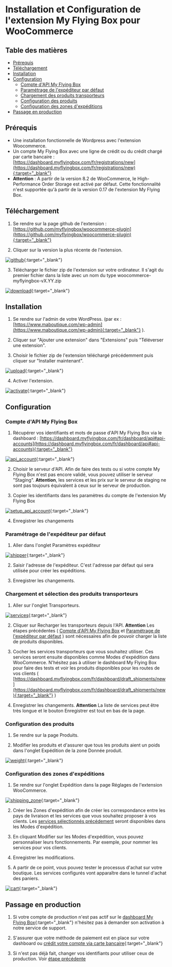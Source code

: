 # Installation et Configuration de l'extension My Flying Box pour WooCommerce

## Table des matières

- [Prérequis](#prérequis)
- [Téléchargement](#téléchargement)
- [Installation](#installation)
- [Configuration](#configuration)
  - [Compte d'API My Flying Box](#compte-dapi-my-flying-box)
  - [Paramétrage de l'expéditeur par défaut](#paramétrage-de-lexpéditeur-par-défaut)
  - [Chargement des produits transporteurs](#chargement-et-sélection-des-produits-transporteurs)
  - [Configuration des produits](#configuration-des-produits)
  - [Configuration des zones d'expéditions](#configuration-des-zones-dexpéditions)
- [Passage en production](#passage-en-production)

## Prérequis

* Une installation fonctionnelle de Wordpress avec l'extension Woocommerce.
* Un compte My Flying Box avec une ligne de crédit ou du crédit chargé par carte bancaire : [https://dashboard.myflyingbox.com/fr/registrations/new](https://dashboard.myflyingbox.com/fr/registrations/new){:target="_blank"}
* **Attention** : A partir de la version 8.2 de WooCommerce, le High-Performance Order Storage est activé par défaut. Cette fonctionnalité n'est supportée qu'à partir de la version 0.17 de l'extension My Flying Box.

## Téléchargement

1. Se rendre sur la page github de l'extension : [https://github.com/myflyingbox/woocommerce-plugin](https://github.com/myflyingbox/woocommerce-plugin){:target="_blank"}

2. Cliquer sur la version la plus récente de l'extension.

 [![github](images/github.png)](images/github.png){:target="_blank"}

3. Télécharger le fichier zip de l'extension sur votre ordinateur. Il s'agit du premier fichier dans la liste avec un nom du type woocommerce-myflyingbox-vX.YY.zip

[![download](images/download.png)](images/download.png){:target="_blank"}

## Installation

1. Se rendre sur l'admin de votre WordPress. (par ex : [https://www.maboutique.com/wp-admin](https://www.maboutique.com/wp-admin){:target="_blank"} ).

2. Cliquer sur "Ajouter une extension" dans "Extensions" puis "Téléverser une extension".

3. Choisir le fichier zip de l'extension téléchargé précédemment puis cliquer sur "Installer maintenant".

[![upload](images/upload.png)](images/upload.png){:target="_blank"}

4. Activer l'extension.

[![activate](images/activate.png)](images/activate.png){:target="_blank"}

## Configuration

### Compte d'API My Flying Box

1. Récupérer vos identifiants et mots de passe d'API My Flying Box via le dashboard : [https://dashboard.myflyingbox.com/fr/dashboard/api#api-accounts](https://dashboard.myflyingbox.com/fr/dashboard/api#api-accounts){:target="_blank"}

[![api_account](images/api_account.png)](images/api_account.png){:target="_blank"}

2. Choisir le serveur d'API. Afin de faire des tests ou si votre compte My Flying Box n'est pas encore validé, vous pouvez utiliser le serveur "Staging". **Attention**, les services et les prix sur le serveur de staging ne sont pas toujours équivalent à ceux sur le serveur de production.

3. Copier les identifiants dans les paramètres du compte de l'extension My Flying Box

[![setup_api_account](images/setup_api_account.png)](images/setup_api_account.png){:target="_blank"}

4. Enregistrer les changements

### Paramétrage de l'expéditeur par défaut

1. Aller dans l'onglet Paramètres expéditeur

[![shipper](images/shipper.png)](images/shipper.png){:target="_blank"}

2. Saisir l'adresse de l'expéditeur. C'est l'adresse par défaut qui sera utilisée pour créer les expéditions.

3. Enregistrer les changements.

### Chargement et sélection des produits transporteurs

1. Aller sur l'onglet Transporteurs.

[![services](images/services.png)](images/services.png){:target="_blank"}

2. Cliquer sur Recharger les transporteurs depuis l'API. **Attention** Les étapes précédentes ( [Compte d'API My Flying Box](#compte-dapi-my-flying-box) et [Paramétrage de l'expéditeur par défaut](#paramétrage-de-lexpéditeur-par-défaut) ) sont nécessaires afin de pouvoir charger la liste de produits disponibles.

3. Cocher les services transporteurs que vous souhaitez utiliser. Ces services seront ensuite disponibles comme Modes d'expédition dans WooCommerce. N'hésitez pas à utiliser le dashboard My Flying Box pour faire des tests et voir les produits disponibles pour les routes de vos clients ( [https://dashboard.myflyingbox.com/fr/dashboard/draft_shipments/new](https://dashboard.myflyingbox.com/fr/dashboard/draft_shipments/new){:target="_blank"} )

4. Enregistrer les changements. **Attention** La liste de services peut être très longue et le bouton Enregistrer est tout en bas de la page.

### Configuration des produits

1. Se rendre sur la page Produits.

2. Modifier les produits et d'assurer que tous les produits aient un poids dans l'onglet Expédition de la zone Donnée produit.

[![weight](images/weight.png)](images/weight.png){:target="_blank"}

### Configuration des zones d'expéditions

1. Se rendre sur l'onglet Expédition dans la page Réglages de l'extension WooCommerce.

[![shipping_zone](images/shipping_zone.png)](images/shipping_zone.png){:target="_blank"}

2. Créer les Zones d'expédition afin de créer les correspondance entre les pays de livraison et les services que vous souhaitez proposer à vos clients. Les [services sélectionnés précédement](#chargement-et-sélection-des-produits-transporteurs) seront disponibles dans les Modes d'expédition.

3. En cliquant Modifier sur les Modes d'expédition, vous pouvez personnaliser leurs fonctionnements. Par exemple, pour nommer les services pour vos clients.

4. Enregistrer les modifications.

5. A partir de ce point, vous pouvez tester le processus d'achat sur votre boutique. Les services configurés vont apparaître dans le tunnel d'achat des paniers.

[![cart](images/cart.png)](images/cart.png){:target="_blank"}

## Passage en production

1. Si votre compte de production n'est pas actif sur le [dashboard My Flying Box](https://dashboard.myflyingbox.com/fr/dashboard/api#api-accounts){:target="_blank"} n'hésitez pas à demander son activation à notre service de support.

2. S'assurer que votre méthode de paiement est en place sur votre dashboard ou [crédit votre compte via carte bancaire](https://dashboard.myflyingbox.com/fr/dashboard/transactions){:target="_blank"}

3. Si n'est pas déjà fait, changer vos identifiants pour utiliser ceux de production. Voir [étape précédente](#compte-dapi-my-flying-box)
